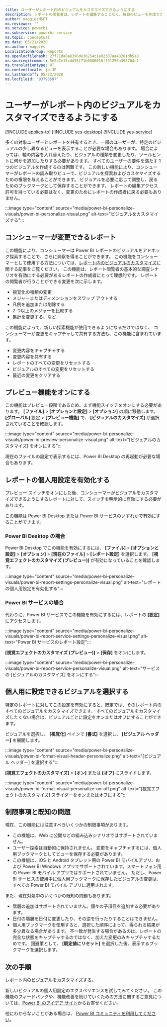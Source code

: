 ```yaml
---
title: ユーザーがレポート内のビジュアルをカスタマイズできるようにする
description: レポートの閲覧者は、レポートを編集することなく、独自のビューを作成できます。
author: maggiesMSFT
ms.reviewer: ''
ms.service: powerbi
ms.subservice: powerbi-service
ms.topic: conceptual
ms.date: 05/21/2020
ms.author: maggies
LocalizationGroup: Reports
ms.openlocfilehash: 27f71da8a8396de30254c1a02307aa48281db5a8
ms.sourcegitcommit: 5e5a7e15cdd55f71b0806016ff91256a398704c1
ms.translationtype: HT
ms.contentlocale: ja-JP
ms.lasthandoff: 05/22/2020
ms.locfileid: "83793597"
---
```

# <a name="let-users-personalize-visuals-in-a-report"></a>ユーザーがレポート内のビジュアルをカスタマイズできるようにする

[!INCLUDE [applies-to](../includes/applies-to.md)] [!INCLUDE [yes-desktop](../includes/yes-desktop.md)] [!INCLUDE [yes-service](../includes/yes-service.md)]

多くの対象ユーザーとレポートを共有するとき、一部のユーザーが、特定のビジュアルの少し異なるビューを表示することが必要な場合もあります。 場合によっては、軸の内容を入れ替えたり、ビジュアルの種類を変更したり、ツールヒントに何かを追加したりする必要があります。 すべてのユーザーの要件を満たす 1 つのビジュアルを作成するのは困難です。 この新しい機能により、コンシューマーがレポートの読み取りビューで、ビジュアルを探索およびカスタマイズするための権限を与えることができます。 ビジュアルを必要に応じて調整し、戻るためのブックマークとして保存することができます。 レポートの編集アクセス許可を持っている必要はなく、変更のためにレポートの作成者に戻る必要もありません。

:::image type="content" source="media/power-bi-personalize-visuals/power-bi-personalize-visual.png" alt-text="ビジュアルをカスタマイズする":::
 
## <a name="what-report-consumers-can-change"></a>コンシューマーが変更できるレポート

この機能により、コンシューマーは Power BI レポートのビジュアルをアドホック探索することで、さらに洞察を得ることができます。 この機能をコンシューマーとして使用する方法については、[レポート内のビジュアルのカスタマイズ](../consumer/end-user-personalize-visuals.md)に関する記事をご覧ください。 この機能は、レポート閲覧者の基本的な調査シナリオを有効にする必要があるレポートの作成者にとって理想的です。 レポートの閲覧者が行うことができる変更を次に示します。

- 視覚化の種類の変更
- メジャーまたはディメンションをスワップ アウトする
- 凡例を追加または削除する
- 2 つ以上のメジャーを比較する
- 集計を変更する、など

この機能によって、新しい探索機能が使用できるようになるだけではなく、 コンシューマーが変更をキャプチャして共有する方法も、この機能に含まれています。

- 変更内容をキャプチャする
- 変更内容を共有する
- レポートのすべての変更をリセットする
- ビジュアルのすべての変更をリセットする
- 最近の変更をクリアする

## <a name="turn-on-the-preview-feature"></a>プレビュー機能をオンにする

この機能はプレビュー段階であるため、まず機能スイッチをオンにする必要があります。 **[ファイル]**  >  **[オプションと設定]**  >  **[オプション]** の順に移動します。 **[グローバル]** 設定 > **[プレビュー機能]** で、 **[ビジュアルのカスタマイズ]** が選択されていることを確認します。

:::image type="content" source="media/power-bi-personalize-visuals/power-bi-preview-personalize-visual.png" alt-text="[ビジュアルのカスタマイズ] をオンにする":::

現在のファイルの設定で表示するには、Power BI Desktop の再起動が必要な場合もあります。

## <a name="enable-personalization-in-a-report"></a>レポートの個人用設定を有効化する

プレビュー スイッチをオンにした後、コンシューマーがビジュアルをカスタマイズできるようにするレポートに対して、スイッチを明示的に有効にする必要があります。

この機能は Power BI Desktop または Power BI サービスのいずれかで有効にすることができます。

### <a name="in-power-bi-desktop"></a>Power BI Desktop の場合

Power BI Desktop でこの機能を有効にするには、 **[ファイル]**  >  **[オプションと設定]**  >  **[オプション]**  >  **[現在のファイル]**  >  **[レポート設定]** を選択します。 **[視覚エフェクトのカスタマイズ (プレビュー)]** が有効になっていることを確認します。

:::image type="content" source="media/power-bi-personalize-visuals/power-bi-report-settings-personalize-visual.png" alt-text="レポートの個人用設定を有効化する":::

### <a name="in-the-power-bi-service"></a>Power BI サービスの場合

代わりに、Power BI サービスでこの機能を有効にするには、レポートの **[設定]** にアクセスします。

:::image type="content" source="media/power-bi-personalize-visuals/power-bi-report-service-settings-personalize-visual.png" alt-text="Power BI サービスのレポート設定":::

**[視覚エフェクトのカスタマイズ (プレビュー)]**  >  **[保存]** をオンにします。

:::image type="content" source="media/power-bi-personalize-visuals/power-bi-report-service-personalize-visual.png" alt-text="サービスの [ビジュアルのカスタマイズ] をオンにする":::

## <a name="select-visuals-that-can-be-personalized"></a>個人用に設定できるビジュアルを選択する

特定のレポートに対してこの設定を有効にすると、既定では、そのレポート内のすべてのビジュアルをカスタマイズできます。 すべてのビジュアルをカスタマイズしたくない場合は、ビジュアルごとに設定をオンまたはオフにすることができます。

ビジュアルを選択し、 **[視覚化]** ペインで **[書式]** を選択し、 **[ビジュアル ヘッダー]** を展開します。

:::image type="content" source="media/power-bi-personalize-visuals/power-bi-format-visual-header-personalize.png" alt-text="[ビジュアル ヘッダー] を選択する":::
 
**[視覚エフェクトのカスタマイズ]**  >   **[オン]** または **[オフ]** にスライドします。

:::image type="content" source="media/power-bi-personalize-visuals/power-bi-format-visual-personalize-on-off.png" alt-text="[視覚エフェクトのカスタマイズ] スライダーをオンまたはオフにする":::


## <a name="limitations-and-known-issues"></a>制限事項と既知の問題

現在、この機能には注意すべきいくつかの制限事項があります。

- この機能は、Web に公開などの組み込みシナリオではサポートされていません。
- ユーザー探索は自動的に保持されません。 変更をキャプチャするには、個人用ブックマークとしてビューを保存する必要があります。
- この機能は、iOS と Android タブレット用の Power BI モバイルアプリ、および Power BI Windows アプリでサポートされています。スマートフォン用の Power BI モバイル アプリではサポートされていません。 ただし、Power BI サービスの使用中に個人用ブックマークに保存したビジュアルの変更は、すべての Power BI モバイル アプリに適用されます。

また、現在対処中のいくつかの既知の問題もあります。

- 階層の追加はサポートされていません。個々の子項目を追加する必要があります。
- 日付の階層を日付に変更したり、その逆を行ったりすることはできません。 
- 個人用ブックマークを使用すると、選択した順序によって、得られる結果が多少異なる場合があります。 不一致が発生する場合があるのは、レポートの完全な状態をキャプチャするのではなく、加えた変更のみキャプチャするためです。 回避策として、 **[既定値にリセット]** を選択した後、表示するブックマークを選択します。 

## <a name="next-steps"></a>次の手順

[レポート内のビジュアルをカスタマイズする](../consumer/end-user-personalize-visuals.md)。     

新しいビジュアルの個人用設定のエクスペリエンスを試してみてください。 この機能のフィードバックや、機能改善を続けていくための方法に関するご意見については、[Power BI のアイデア サイト](https://ideas.powerbi.com/forums/265200-power-bi)からお寄せください。 

他にわからないことがある場合は、 [Power BI コミュニティを利用してください](https://community.powerbi.com/)。

